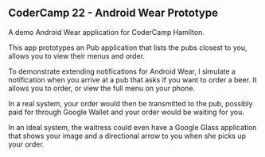 ## CoderCamp 22 - Android Wear Prototype ##

A demo Android Wear application for CoderCamp Hamilton.

This app prototypes an Pub application that lists the 
pubs closest to you, allows you to view their menus and order. 

To demonstrate extending notifications for Android Wear, I 
simulate a notification when you arrive at a pub that asks 
if you want to order a beer. It allows you to order, or view 
the full menu on your phone.

In a real system, your order would then be transmitted to 
the pub, possibly paid for through Google Wallet and your order would be waiting for you.

In an ideal system, the waitress could even have a Google Glass application that shows your image and a directional arrow to you when she picks up your order.

